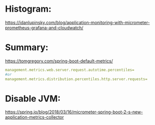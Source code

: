# Histogram:
https://idanlupinsky.com/blog/application-monitoring-with-micrometer-prometheus-grafana-and-cloudwatch/

# Summary:
https://tomgregory.com/spring-boot-default-metrics/

```yaml
management.metrics.web.server.request.autotime.percentiles=
#or
management.metrics.distribution.percentiles.http.server.requests=
```

# Disable JVM:
https://spring.io/blog/2018/03/16/micrometer-spring-boot-2-s-new-application-metrics-collector
